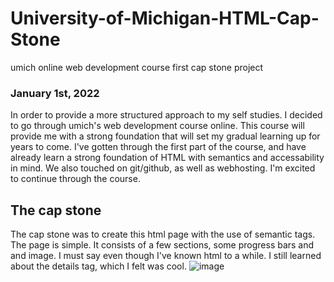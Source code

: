 # University-of-Michigan-HTML-Cap-Stone
umich online web development course first cap stone project
### January 1st, 2022
In order to provide a more structured approach to my self studies.
I decided to go through umich's web development course online. 
This course will provide me with a strong foundation that
will set my gradual learning up for years to come. I've 
gotten through the first part of the course, and have already learn
a strong foundation of HTML with semantics and accessability in mind. 
We also touched on git/github, as well as webhosting. 
I'm excited to continue through the course.

## The cap stone
The cap stone was to create this html page with the use of semantic tags.
The page is simple. It consists of a few sections, some progress bars and and image.
I must say even though I've known html to a while. I still learned about the details tag, 
which I felt was cool. 
![image](https://user-images.githubusercontent.com/92284392/147863732-2d83329a-0dd3-474e-b8dc-e6a57e19fd62.png)
